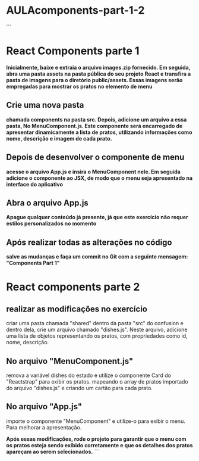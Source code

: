 # AULAcomponents-part-1-2
´´´
# React Components parte 1
**Inicialmente, baixe e extraia o arquivo images.zip fornecido. Em seguida, abra uma pasta assets na pasta pública do seu projeto React e transfira a pasta de imagens para o diretório public/assets. Essas imagens serão empregadas para mostrar os pratos no elemento de menu**

## Crie uma nova pasta
 **chamada components na pasta src. Depois, adicione um arquivo a essa pasta, No MenuComponent.js. Este componente será encarregado de apresentar dinamicamente a lista de pratos, utilizando informações como nome, descrição e imagem de cada prato.**

## Depois de desenvolver o componente de menu
**acesse o arquivo App.js e insira o MenuComponent nele. Em seguida adicione o componente ao JSX, de modo que o menu seja apresentado na interface do aplicativo**

## Abra o arquivo App.js
**Apague qualquer conteúdo já presente, já que este exercício não requer estilos personalizados no momento**

## Após realizar todas as alterações no código
**salve as mudanças e faça um commit no Git com a seguinte mensagem: "Components Part 1"**

# React components parte 2

## realizar as modificações no exercício 
 criar uma pasta chamada "shared" dentro da pasta "src" do confusion e dentro dela, crie um arquivo chamado "dishes.js". Neste arquivo, adicione uma lista de objetos representando os pratos, com propriedades como id, nome, descrição.

## No arquivo "MenuComponent.js"
remova a variável dishes do estado e utilize o componente Card do "Reactstrap" para exibir os pratos.  mapeando o array de pratos importado do arquivo "dishes.js" e criando um cartão para cada prato.

## No arquivo "App.js"
 importe o componente "MenuComponent" e utilize-o para exibir o menu. Para melhorar a apresentação.

**Após essas modificações, rode o projeto para garantir que o menu com os pratos esteja sendo exibido corretamente e que os detalhes dos pratos apareçam ao serem selecionados.**
´´´



